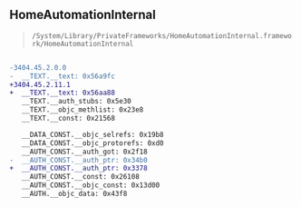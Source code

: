 ## HomeAutomationInternal

> `/System/Library/PrivateFrameworks/HomeAutomationInternal.framework/HomeAutomationInternal`

```diff

-3404.45.2.0.0
-  __TEXT.__text: 0x56a9fc
+3404.45.2.11.1
+  __TEXT.__text: 0x56aa88
   __TEXT.__auth_stubs: 0x5e30
   __TEXT.__objc_methlist: 0x23e8
   __TEXT.__const: 0x21568

   __DATA_CONST.__objc_selrefs: 0x19b8
   __DATA_CONST.__objc_protorefs: 0xd0
   __AUTH_CONST.__auth_got: 0x2f18
-  __AUTH_CONST.__auth_ptr: 0x34b0
+  __AUTH_CONST.__auth_ptr: 0x3378
   __AUTH_CONST.__const: 0x26108
   __AUTH_CONST.__objc_const: 0x13d00
   __AUTH.__objc_data: 0x43f8

```
